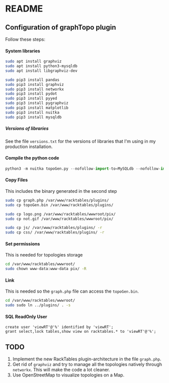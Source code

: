 # README #

## Configuration of graphTopo plugin ##

Follow these steps:

#### System libraries

```bash
sudo apt install graphviz 
sudo apt install python3-mysqldb
sudo apt install libgraphviz-dev 

sudo pip3 install pandas
sudo pip3 install graphviz
sudo pip3 install networkx
sudo pip3 install pydot
sudo pip3 install pyyed
sudo pip3 install pygraphviz
sudo pip3 install matplotlib
sudo pip3 install nuitka
sudo pip3 install mysqldb
```

##### Versions of libraries

See the file `versions.txt` for the versions of libraries that I'm using in my production installation.

#### Compile the python code

```python
python3 -m nuitka topoGen.py --nofollow-import-to=MySQLdb --nofollow-import-to=graphviz --nofollow-import-to=pydot --nofollow-import-to=time --nofollow-import-to=sys --nofollow-import-to=functools --nofollow-import-to=datetime --nofollow-import-to=pandas --nofollow-import-to=networkx --nofollow-import-to=operator --nofollow-import-to=itertools --nofollow-import-to=re --nofollow-import-to=matplotlib --follow-imports
```

#### Copy Files
This includes the binary generated in the second step

```bash
sudo cp graph.php /var/www/racktables/plugins/
sudo cp topoGen.bin /var/www/racktables/plugins/

sudo cp logo.png /var/www/racktables/wwwroot/pix/
sudo cp not.gif /var/www/racktables/wwwroot/pix/

sudo cp js/ /var/www/racktables/plugins/ -r
sudo cp css/ /var/www/racktables/plugins/ -r
```

#### Set permissions
This is needed for topologies storage
```bash
cd /var/www/racktables/wwwroot/
sudo chown www-data:www-data pix/ -R
```

#### Link 
This is needed so the `graph.php` file can access the `topoGen.bin`.
```bash
cd /var/www/racktables/wwwroot/
sudo sudo ln ../plugins/ . -s
```

#### SQL ReadOnly User

```mysql
create user 'viewRT'@'%' identified by 'viewRT';
grant select,lock tables,show view on racktables.* to 'viewRT'@'%';
```

## TODO

1. Implement the new RackTables plugin-architecture in the file `graph.php`.
2. Get rid of `graphviz` and try to manage all the topologies natively through `networkx`. This will make the code a lot cleaner.
3. Use OpenStreetMap to visualize topologies on a Map.